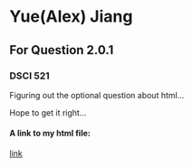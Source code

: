 # Yue(Alex) Jiang
## For Question 2.0.1
### DSCI 521

Figuring out the optional question about html...

Hope to get it right...

#### A link to my html file: 
[link](https://github.com/FurFurJohn/DSCI_521_lab3/Lab3_Another_Markdown.html)
